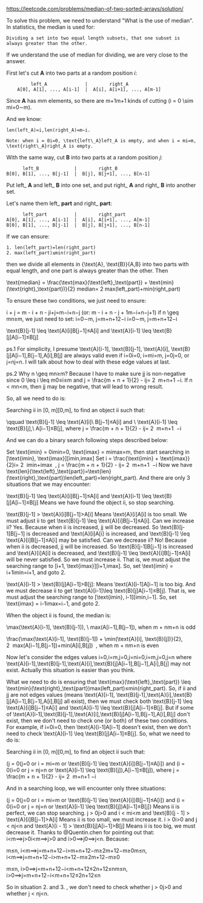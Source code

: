 
https://leetcode.com/problems/median-of-two-sorted-arrays/solution/

To solve this problem, we need to understand "What is the use of median". In statistics, the median is used for:

    Dividing a set into two equal length subsets, that one subset is always greater than the other.


If we understand the use of median for dividing, we are very close to the answer.

First let's cut __A__ into two parts at a random position _i_:

             left_A              |        right_A
        A[0], A[1], ..., A[i-1]  |  A[i], A[i+1], ..., A[m-1]
        
Since __A__ has mm elements, so there are m+1m+1 kinds of cutting (i = 0 \sim mi=0∼m).

And we know:

    len(left_A)=i,len(right_A)=m−i.
    
    Note: when i = 0i=0, \text{left\_A}left_A is empty, and when i = mi=m, \text{right\_A}right_A is empty.
    
With the same way, cut __B__ into two parts at a random position _j_:

          left_B             |        right_B
    B[0], B[1], ..., B[j-1]  |  B[j], B[j+1], ..., B[n-1]
    
Put left_ __A__ and left_ __B__ into one set, and put right_ __A__ and right_ __B__ into another set. 

Let's name them left_ __part__ and right_ __part__:

          left_part          |        right_part
    A[0], A[1], ..., A[i-1]  |  A[i], A[i+1], ..., A[m-1]
    B[0], B[1], ..., B[j-1]  |  B[j], B[j+1], ..., B[n-1]
    
If we can ensure:

    1. len(left_part)=len(right_part)
    2. max(left_part)≤min(right_part)
then we divide all elements in \{\text{A}, \text{B}\}{A,B} into two parts with equal length, and one part is always greater than the other. Then

\text{median} = \frac{\text{max}(\text{left}\_\text{part}) + \text{min}(\text{right}\_\text{part})}{2} median=
​2
​
​max(left_part)+min(right_part)
​​ 

To ensure these two conditions, we just need to ensure:

i + j = m - i + n - ji+j=m−i+n−j (or: m - i + n - j + 1m−i+n−j+1)
if n \geq mn≥m, we just need to set:  i=0∼m, j=m+n+12−i i=0∼m, j=m+n+12−i

\text{B}[j-1] \leq \text{A}[i]B[j−1]≤A[i] and \text{A}[i-1] \leq \text{B}[j]A[i−1]≤B[j]

ps.1 For simplicity, I presume \text{A}[i-1], \text{B}[j-1], \text{A}[i], \text{B}[j]A[i−1],B[j−1],A[i],B[j] are always valid even if i=0i=0, i=mi=m, j=0j=0, or j=nj=n. I will talk about how to deal with these edge values at last.

ps.2 Why n \geq mn≥m? Because I have to make sure jj is non-negative since 0 \leq i \leq m0≤i≤m and j = \frac{m + n + 1}{2} - ij=
​2
​
​m+n+1
​​ −i. If n < mn<m, then jj may be negative, that will lead to wrong result.

So, all we need to do is:

Searching ii in [0, m][0,m], to find an object ii such that:

\qquad \text{B}[j-1] \leq \text{A}[i]\ B[j−1]≤A[i]  and \ \text{A}[i-1] \leq \text{B}[j],\  A[i−1]≤B[j],  where j = \frac{m + n + 1}{2} - ij=
​2
​
​m+n+1
​​ −i

And we can do a binary search following steps described below:

Set \text{imin} = 0imin=0, \text{imax} = mimax=m, then start searching in [\text{imin}, \text{imax}][imin,imax]
Set i = \frac{\text{imin} + \text{imax}}{2}i=
​2
​
​imin+imax
​​ , j = \frac{m + n + 1}{2} - ij=
​2
​
​m+n+1
​​ −i
Now we have \text{len}(\text{left}\_\text{part})=\text{len}(\text{right}\_\text{part})len(left_part)=len(right_part). And there are only 3 situations that we may encounter:

\text{B}[j-1] \leq \text{A}[i]B[j−1]≤A[i] and \text{A}[i-1] \leq \text{B}[j]A[i−1]≤B[j] 
Means we have found the object ii, so stop searching.

\text{B}[j-1] > \text{A}[i]B[j−1]>A[i] 
Means \text{A}[i]A[i] is too small. We must adjust ii to get \text{B}[j-1] \leq \text{A}[i]B[j−1]≤A[i].
Can we increase ii?
      Yes. Because when ii is increased, jj will be decreased.
      So \text{B}[j-1]B[j−1] is decreased and \text{A}[i]A[i] is increased, and \text{B}[j-1] \leq \text{A}[i]B[j−1]≤A[i] may
      be satisfied.
Can we decrease ii?
      No! Because when ii is decreased, jj will be increased.
      So \text{B}[j-1]B[j−1] is increased and \text{A}[i]A[i] is decreased, and \text{B}[j-1] \leq \text{A}[i]B[j−1]≤A[i] will
      be never satisfied.
So we must increase ii. That is, we must adjust the searching range to [i+1, \text{imax}][i+1,imax].
So, set \text{imin} = i+1imin=i+1, and goto 2.

\text{A}[i-1] > \text{B}[j]A[i−1]>B[j]:
Means \text{A}[i-1]A[i−1] is too big. And we must decrease ii to get \text{A}[i-1]\leq \text{B}[j]A[i−1]≤B[j].
That is, we must adjust the searching range to [\text{imin}, i-1][imin,i−1].
So, set \text{imax} = i-1imax=i−1, and goto 2.

When the object ii is found, the median is:

\max(\text{A}[i-1], \text{B}[j-1]), \ max(A[i−1],B[j−1]),  when m + nm+n is odd

\frac{\max(\text{A}[i-1], \text{B}[j-1]) + \min(\text{A}[i], \text{B}[j])}{2}, \
​2
​
​max(A[i−1],B[j−1])+min(A[i],B[j])
​​ ,  when m + nm+n is even

Now let's consider the edges values i=0,i=m,j=0,j=ni=0,i=m,j=0,j=n where \text{A}[i-1],\text{B}[j-1],\text{A}[i],\text{B}[j]A[i−1],B[j−1],A[i],B[j] may not exist. Actually this situation is easier than you think.

What we need to do is ensuring that \text{max}(\text{left}\_\text{part}) \leq \text{min}(\text{right}\_\text{part})max(left_part)≤min(right_part). So, if ii and jj are not edges values (means \text{A}[i-1], \text{B}[j-1],\text{A}[i],\text{B}[j]A[i−1],B[j−1],A[i],B[j] all exist), then we must check both \text{B}[j-1] \leq \text{A}[i]B[j−1]≤A[i] and \text{A}[i-1] \leq \text{B}[j]A[i−1]≤B[j]. But if some of \text{A}[i-1],\text{B}[j-1],\text{A}[i],\text{B}[j]A[i−1],B[j−1],A[i],B[j] don't exist, then we don't need to check one (or both) of these two conditions. For example, if i=0i=0, then \text{A}[i-1]A[i−1] doesn't exist, then we don't need to check \text{A}[i-1] \leq \text{B}[j]A[i−1]≤B[j]. So, what we need to do is:

Searching ii in [0, m][0,m], to find an object ii such that:

(j = 0(j=0 or i = mi=m or \text{B}[j-1] \leq \text{A}[i])B[j−1]≤A[i]) and
(i = 0(i=0 or j = nj=n or \text{A}[i-1] \leq \text{B}[j]),A[i−1]≤B[j]), where j = \frac{m + n + 1}{2} - ij=
​2
​
​m+n+1
​​ −i

And in a searching loop, we will encounter only three situations:

(j = 0(j=0 or i = mi=m or \text{B}[j-1] \leq \text{A}[i])B[j−1]≤A[i]) and
(i = 0(i=0 or j = nj=n or \text{A}[i-1] \leq \text{B}[j])A[i−1]≤B[j]) 
Means ii is perfect, we can stop searching.
j > 0j>0 and i < mi<m and \text{B}[j - 1] > \text{A}[i]B[j−1]>A[i] 
Means ii is too small, we must increase it.
i > 0i>0 and j < nj<n and \text{A}[i - 1] > \text{B}[j]A[i−1]>B[j] 
Means ii is too big, we must decrease it.
Thanks to @Quentin.chen for pointing out that: i<m⟹j>0i<m⟹j>0 and i>0⟹j<ni>0⟹j<n. Because:

m≤n, i<m⟹j=m+n+12−i>m+n+12−m≥2m+12−m≥0m≤n, i<m⟹j=m+n+12−i>m+n+12−m≥2m+12−m≥0

m≤n, i>0⟹j=m+n+12−i<m+n+12≤2n+12≤nm≤n, i>0⟹j=m+n+12−i<m+n+12≤2n+12≤n

So in situation 2. and 3. , we don't need to check whether j > 0j>0 and whether j < nj<n.
